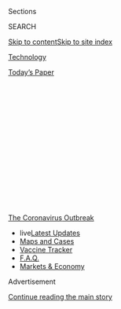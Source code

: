 <div id="app">

<div>

<div>

<div>

<div class="NYTAppHideMasthead css-1q2w90k e1suatyy0">

<div class="section css-ui9rw0 e1suatyy2">

<div class="css-eph4ug er09x8g0">

<div class="css-6n7j50">

</div>

<span class="css-1dv1kvn">Sections</span>

<div class="css-10488qs">

<span class="css-1dv1kvn">SEARCH</span>

</div>

[Skip to content](#site-content)[Skip to site index](#site-index)

</div>

<div id="masthead-section-label" class="css-1wr3we4 eaxe0e00">

[Technology](https://www.nytimes.com/section/technology)

</div>

<div class="css-10698na e1huz5gh0">

</div>

</div>

<div id="masthead-bar-one" class="section hasLinks css-15hmgas e1csuq9d3">

<div class="css-uqyvli e1csuq9d0">

</div>

<div class="css-1uqjmks e1csuq9d1">

</div>

<div class="css-9e9ivx">

[](https://myaccount.nytimes.com/auth/login?response_type=cookie&client_id=vi)

</div>

<div class="css-1bvtpon e1csuq9d2">

[Today’s Paper](https://www.nytimes.com/section/todayspaper)

</div>

</div>

</div>

</div>

<div data-aria-hidden="false">

<div id="site-content" role="main">

<div>

<div class="css-1aor85t" style="opacity:0.000000001;z-index:-1;visibility:hidden">

<div class="css-1hqnpie">

<div class="css-epjblv">

<span class="css-17xtcya">[Technology](/section/technology)</span><span class="css-x15j1o">|</span><span class="css-fwqvlz">Medical
Expert Who Corrects Trump Is Now a Target of the Far Right</span>

</div>

<div class="css-k008qs">

<div class="css-1iwv8en">

<span class="css-18z7m18"></span>

<div>

</div>

</div>

<span class="css-1n6z4y">https://nyti.ms/2QVlXSi</span>

<div class="css-1705lsu">

<div class="css-4xjgmj">

<div class="css-4skfbu" role="toolbar" data-aria-label="Social Media Share buttons, Save button, and Comments Panel with current comment count" data-testid="share-tools">

  - 
  - 
  - 
  - 
    
    <div class="css-6n7j50">
    
    </div>

  - 
  - 

</div>

</div>

</div>

</div>

</div>

</div>

<div id="NYT_TOP_BANNER_REGION" class="css-13pd83m">

<div>

<div id="styln-prism-menu-1592847958612" class="section interactive-content interactive-size-medium css-1edisqu">

<div class="css-17ih8de interactive-body">

<div id="scroll-container" class="css-1gj85ro">

[<span class="styln-title-wrap"><span class="css-1pje3qr">The
Coronavirus</span><span class="css-1pje3qr">
Outbreak</span></span>](https://www.nytimes.com/news-event/coronavirus?action=click&pgtype=Article&state=default&region=TOP_BANNER&context=storylines_menu)

  - <span class="css-kqxiym" data-emphasize="true">live</span>[Latest
    Updates](https://www.nytimes.com/2020/08/08/world/coronavirus-updates.html?action=click&pgtype=Article&state=default&region=TOP_BANNER&context=storylines_menu)
  - [Maps and
    Cases](https://www.nytimes.com/interactive/2020/us/coronavirus-us-cases.html?action=click&pgtype=Article&state=default&region=TOP_BANNER&context=storylines_menu)
  - [Vaccine
    Tracker](https://www.nytimes.com/interactive/2020/science/coronavirus-vaccine-tracker.html?action=click&pgtype=Article&state=default&region=TOP_BANNER&context=storylines_menu)
  - [F.A.Q.](https://www.nytimes.com/interactive/2020/world/coronavirus-tips-advice.html?action=click&pgtype=Article&state=default&region=TOP_BANNER&context=storylines_menu)
  - [Markets &
    Economy](https://www.nytimes.com/live/2020/08/07/business/stock-market-today-coronavirus?action=click&pgtype=Article&state=default&region=TOP_BANNER&context=storylines_menu)

</div>

</div>

</div>

</div>

</div>

<div id="top-wrapper" class="css-1sy8kpn">

<div id="top-slug" class="css-l9onyx">

Advertisement

</div>

[Continue reading the main story](#after-top)

<div class="ad top-wrapper" style="text-align:center;height:100%;display:block;min-height:250px">

<div id="top" class="place-ad" data-position="top" data-size-key="top">

</div>

</div>

<div id="after-top">

</div>

</div>

<div>

<div id="sponsor-wrapper" class="css-1hyfx7x">

<div id="sponsor-slug" class="css-19vbshk">

Supported by

</div>

[Continue reading the main story](#after-sponsor)

<div id="sponsor" class="ad sponsor-wrapper" style="text-align:center;height:100%;display:block">

</div>

<div id="after-sponsor">

</div>

</div>

<div class="css-186x18t">

</div>

<div class="css-1vkm6nb ehdk2mb0">

# Medical Expert Who Corrects Trump Is Now a Target of the Far Right

</div>

Dr. Anthony Fauci, the administration’s most outspoken advocate of
emergency virus measures, faces a torrent of false claims that he is
mobilizing to undermine the president.

<div class="css-79elbk" data-testid="photoviewer-wrapper">

<div class="css-z3e15g" data-testid="photoviewer-wrapper-hidden">

</div>

<div class="css-1a48zt4 ehw59r15" data-testid="photoviewer-children">

![<span class="css-16f3y1r e13ogyst0" data-aria-hidden="true">Dr.
Anthony S. Fauci after President Trump referred to the “Deep State
Department” at a briefing on March
20.</span><span class="css-cnj6d5 e1z0qqy90" itemprop="copyrightHolder"><span class="css-1ly73wi e1tej78p0">Credit...</span><span><span>Erin
Schaff/The New York
Times</span></span></span>](https://static01.nyt.com/images/2020/03/29/business/29VIRUS-FAUCIDISINFO1/merlin_170843694_18177b2a-d94c-4dcc-973b-11407cd6212d-articleLarge.jpg?quality=75&auto=webp&disable=upscale)

</div>

</div>

<div class="css-18e8msd">

<div class="css-vp77d3 epjyd6m0">

<div class="css-1baulvz">

By [<span class="css-1baulvz" itemprop="name">Davey
Alba</span>](https://www.nytimes.com/by/davey-alba) and
[<span class="css-1baulvz last-byline" itemprop="name">Sheera
Frenkel</span>](https://www.nytimes.com/by/sheera-frenkel)

</div>

</div>

  - 
    
    <div class="css-ld3wwf e16638kd2">
    
    March 28, 2020
    
    </div>

  - 
    
    <div class="css-4xjgmj">
    
    <div class="css-d8bdto" role="toolbar" data-aria-label="Social Media Share buttons, Save button, and Comments Panel with current comment count" data-testid="share-tools">
    
      - 
      - 
      - 
      - 
        
        <div class="css-6n7j50">
        
        </div>
    
      - 
      - 
    
    </div>
    
    </div>

</div>

</div>

<div class="section meteredContent css-1r7ky0e" name="articleBody" itemprop="articleBody">

<div class="css-1fanzo5 StoryBodyCompanionColumn">

<div class="css-53u6y8">

At a White House briefing on [the
coronavirus](https://www.nytimes.com/news-event/coronavirus?action=click&pgtype=Article&state=default&module=styln-coronavirus&variant=show&region=TOP_BANNER&context=storyline_menu)
on March 20, President Trump called the State Department the “Deep State
Department.” Behind him, Dr. Anthony S. Fauci, the director of the
National Institute of Allergy and Infectious Diseases, dropped his head
and rubbed his forehead.

Some thought Dr. Fauci was slighting the president, leading to a
vitriolic online reaction. On Twitter and Facebook, a post that falsely
claimed he was part of a secret cabal who opposed Mr. Trump was soon
shared thousands of times, reaching roughly 1.5 million people.

A week later, Dr. Fauci — the administration’s most outspoken advocate
of emergency measures to fight the coronavirus outbreak — has become the
target of an online conspiracy theory that he is mobilizing to undermine
the president.

That fanciful claim has spread across social media, fanned by a
right-wing chorus of Mr. Trump’s supporters, even as Dr. Fauci has won a
public following for his willingness to contradict the president and
[correct falsehoods and overly
rosy](https://www.nytimes.com/2020/03/23/us/politics/coronavirus-trump-fauci.html)
pronouncements about [containing the
virus](https://www.nytimes.com/interactive/2020/world/coronavirus-maps.html).

</div>

</div>

<div class="css-1fanzo5 StoryBodyCompanionColumn">

<div class="css-53u6y8">

An analysis by The New York Times found over 70 accounts on Twitter that
have promoted the hashtag \#FauciFraud, with some tweeting as frequently
as 795 times a day. The anti-Fauci sentiment is being reinforced by
posts from Tom Fitton, the president of Judicial Watch, a conservative
group; Bill Mitchell, host of the far-right online talk show “YourVoice
America”; and other outspoken Trump supporters such as Shiva Ayyadurai,
who has falsely claimed to be the inventor of email.

Many of the anti-Fauci posts, some of which pointed to a seven-year-old
email that Dr. Fauci had sent praising Hillary Clinton when she was
secretary of State, have been retweeted thousands of times. On YouTube,
conspiracy-theory videos about Dr. Fauci have racked up hundreds of
thousands of views in the past week. In private Facebook groups, posts
disparaging him have also been shared hundreds of times and liked by
thousands of people, according to the Times analysis.

One anti-Fauci tweet on Tuesday said, “Sorry liberals but we don’t trust
Dr. Anthony Fauci.”

The torrent of falsehoods aimed at discrediting Dr. Fauci is another
example of the hyperpartisan information flow that has driven a wedge
into the way Americans think. For the past few years, far-right
supporters of President Trump have regularly vilified those whom they
see as opposing him. Even so, the campaign against Dr. Fauci stands out
because he is one of the world’s leading infectious disease experts and
a member of Mr. Trump’s virus task force, and it is unfolding as the
government battles a pathogen that is rapidly spreading in the United
States.

It is the latest twist in the ebb and flow of right-wing punditry that
for weeks echoed Mr. Trump in minimizing the threat posed by the
coronavirus and arguably undercut efforts to alert the public of its
dangers. When the president took a more assertive posture against the
outbreak, conservative outlets shifted, too — but now accuse Democrats
and journalists of trying to use the pandemic to damage Mr. Trump
politically.

</div>

</div>

<div class="css-79elbk" data-testid="photoviewer-wrapper">

<div class="css-z3e15g" data-testid="photoviewer-wrapper-hidden">

</div>

<div class="css-1a48zt4 ehw59r15" data-testid="photoviewer-children">

![<span class="css-16f3y1r e13ogyst0" data-aria-hidden="true">Dr. Fauci,
director of the National Institute of Allergy and Infectious Diseases,
has advised every president since Ronald Reagan and encouraged action
against the AIDS epidemic in the
1980s.</span><span class="css-cnj6d5 e1z0qqy90" itemprop="copyrightHolder"><span class="css-1ly73wi e1tej78p0">Credit...</span><span>Diana
Walker/The Life Images Collection, via Getty
Images</span></span>](https://static01.nyt.com/images/2020/03/29/business/29VIRUS-FAUCIDISINFO2/00VIRUS-FAUCIDISINFO2-articleLarge.jpg?quality=75&auto=webp&disable=upscale)

</div>

</div>

<div class="css-1fanzo5 StoryBodyCompanionColumn">

<div class="css-53u6y8">

“There seems to be a concerted effort on the part of Trump supporters to
spread misinformation about the virus aggressively,” said Carl
Bergstrom, a professor of biology at the University of Washington who
has studied misinformation.

</div>

</div>

<div class="css-1fanzo5 StoryBodyCompanionColumn">

<div class="css-53u6y8">

Adding that Dr. Fauci is bearing the brunt of the attacks, Mr. Bergstrom
said: “There is this sense that experts are untrustworthy, and have
agendas that aren’t aligned with the people. It’s very concerning
because the experts in this are being discounted out of hand.”

<div id="NYT_MAIN_CONTENT_1_REGION" class="css-9tf9ac">

<div>

<div id="styln-covid-updates-markets" class="section interactive-content interactive-size-medium css-1ftcdic">

<div class="css-17ih8de interactive-body">

<div id="styln-briefing-block">

<div class="briefing-block-header-section">

# [Latest Updates: The Coronavirus Outbreak and the Economy](https://www.nytimes.com/live/2020/08/07/business/stock-market-today-coronavirus?action=click&pgtype=Article&state=default&region=MAIN_CONTENT_1&context=storylines_live_updates)

</div>

<div class="briefing-block-lb-items">

<div class="briefing-block-update-time">

[25h
ago](https://www.nytimes.com/live/2020/08/07/business/stock-market-today-coronavirus?action=click&pgtype=Article&state=default&region=MAIN_CONTENT_1&context=storylines_live_updates#wealthy-families-are-throwing-a-lifeline-to-distressed-businesses)

</div>

<div>

[Wealthy families are throwing a lifeline to distressed
businesses.](https://www.nytimes.com/live/2020/08/07/business/stock-market-today-coronavirus?action=click&pgtype=Article&state=default&region=MAIN_CONTENT_1&context=storylines_live_updates#wealthy-families-are-throwing-a-lifeline-to-distressed-businesses)

</div>

<div class="briefing-block-update-time">

[26h
ago](https://www.nytimes.com/live/2020/08/07/business/stock-market-today-coronavirus?action=click&pgtype=Article&state=default&region=MAIN_CONTENT_1&context=storylines_live_updates#the-publisher-of-the-onion-jezebel-and-other-websites-lays-off-15-employees)

</div>

<div>

[The publisher of The Onion, Jezebel and other websites lays off 15
employees.](https://www.nytimes.com/live/2020/08/07/business/stock-market-today-coronavirus?action=click&pgtype=Article&state=default&region=MAIN_CONTENT_1&context=storylines_live_updates#the-publisher-of-the-onion-jezebel-and-other-websites-lays-off-15-employees)

</div>

<div class="briefing-block-update-time">

[30h
ago](https://www.nytimes.com/live/2020/08/07/business/stock-market-today-coronavirus?action=click&pgtype=Article&state=default&region=MAIN_CONTENT_1&context=storylines_live_updates#canada-outlines-its-response-to-the-new-us-aluminum-tariff)

</div>

<div>

[Canada outlines its response to the new U.S. aluminum
tariff.](https://www.nytimes.com/live/2020/08/07/business/stock-market-today-coronavirus?action=click&pgtype=Article&state=default&region=MAIN_CONTENT_1&context=storylines_live_updates#canada-outlines-its-response-to-the-new-us-aluminum-tariff)

</div>

</div>

<div class="briefing-block-footer">

<div class="briefing-block-footer-meta">

[See more
updates](https://www.nytimes.com/live/2020/08/07/business/stock-market-today-coronavirus?action=click&pgtype=Article&state=default&region=MAIN_CONTENT_1&context=storylines_live_updates)

</div>

<div class="briefing-block-briefinglinks">

<span>More live coverage:</span>
[Global](https://www.nytimes.com/2020/08/07/world/covid-19-news.html?action=click&pgtype=Article&state=default&region=MAIN_CONTENT_1&context=storylines_live_updates)

</div>

</div>

</div>

</div>

</div>

</div>

</div>

The Trump administration has previously shown a distaste for relying on
scientific expertise, such as when dealing with climate change. But
misinformation campaigns during a pandemic carry a unique danger because
they may sow distrust in public health officials when accurate
information and advice are crucial, said Whitney Phillips, an assistant
professor at Syracuse University who teaches digital ethics.

“What this case will show is that conspiracy theories can kill,” she
said.

The National Institute of Allergy and Infectious Diseases did not
respond to a request for comment on the misinformation being directed at
Dr. Fauci, who has said he plans to keep working to contain the
coronavirus.

“When you’re dealing with the White House, sometimes you have to say
things one, two, three, four times, and then it happens,” Dr. Fauci said
[in an
interview](https://www.sciencemag.org/news/2020/03/i-m-going-keep-pushing-anthony-fauci-tries-make-white-house-listen-facts-pandemic)
with Science magazine this past week. “So, I’m going to keep pushing.”

The online campaign is an abrupt shift for Dr. Fauci, an immunologist
who has led the institute since 1984. He has long been [seen as
credible](https://www.nytimes.com/2020/03/08/health/fauci-coronavirus.html)
by a large section of the public and journalists, advising every
president since Ronald Reagan and encouraging action against the AIDS
epidemic in the 1980s.

In recent weeks, much of the online discussion of Dr. Fauci was benign
or positive. Zignal Labs, a media analysis company, studied 1.7 million
mentions of Dr. Fauci across the web and TV broadcasts from Feb. 27 to
Friday and found that through mid-March, he was mainly praised and his
comments were straightforwardly reported. Right-wing figures quoted Dr.
Fauci approvingly or lauded him for his comments on shutting down travel
to and from China, Zignal Labs said.

</div>

</div>

<div class="css-1fanzo5 StoryBodyCompanionColumn">

<div class="css-53u6y8">

In the White House briefings on the coronavirus, he often spoke plainly
of the severity of the situation, becoming something of a folk hero to
some on the left. Then Dr. Fauci, who had been a steady presence at Mr.
Trump’s side during the briefings, did not appear at the one on March
18.

A hashtag asking “Where is Dr. Fauci?” began trending on Twitter.
Several Facebook fan groups dedicated to praising his medical record
called for his return. The first accounts tweeting \#FauciFraud also
appeared, though their volume of posts was small, according to the Times
analysis.

Two days later, Dr. Fauci put his head in his hand at the White House
briefing after Mr. Trump’s remark on the “Deep State Department.” His
gesture — some called it a face palm — caught the attention of Mr.
Trump’s supporters online, who saw it as an insult to the president.

Anti-Fauci posts spiked, according to Zignal Labs. Much of the increase
was prompted by a March 21 article in The American Thinker, a
conservative blog, which published the seven-year-old email that Dr.
Fauci had written to an aide of Mrs. Clinton.

In the email, Dr. Fauci praised Mrs. Clinton for her stamina during the
2013 Benghazi hearings. The American Thinker falsely claimed that the
email was evidence that he was part of a secret group who opposed Mr.
Trump.

</div>

</div>

<div class="css-79elbk" data-testid="photoviewer-wrapper">

<div class="css-z3e15g" data-testid="photoviewer-wrapper-hidden">

</div>

<div class="css-1a48zt4 ehw59r15" data-testid="photoviewer-children">

<div class="css-1xdhyk6 erfvjey0">

<span class="css-1ly73wi e1tej78p0">Image</span>

<div class="css-zjzyr8">

<div data-testid="lazyimage-container" style="height:257.77777777777777px">

</div>

</div>

</div>

<span class="css-16f3y1r e13ogyst0" data-aria-hidden="true">The online
campaign against Dr. Fauci has grown even as he remains a crucial member
of Mr. Trump’s coronavirus task
force.</span><span class="css-cnj6d5 e1z0qqy90" itemprop="copyrightHolder"><span class="css-1ly73wi e1tej78p0">Credit...</span><span>Erin
Schaff/The New York Times</span></span>

</div>

</div>

<div class="css-1fanzo5 StoryBodyCompanionColumn">

<div class="css-53u6y8">

That same day, Mr. Fitton of Judicial Watch posted a tweet linking to a
different blog post that showed Dr. Fauci’s email on Mrs. Clinton. In
the tweet, Mr. Fitton included a video of himself crossing his arms and
saying, “Isn’t that interesting.” It was retweeted more than 1,500
times.

</div>

</div>

<div class="css-1fanzo5 StoryBodyCompanionColumn">

<div class="css-53u6y8">

In an interview, Mr. Fitton said, “Dr. Fauci is doing a great job.” He
added that Dr. Fauci “wrote very political statements to Hillary Clinton
that were odd for an appointee of his nature to send.”

The conspiracy theory was soon shared thousands of times across Facebook
and Twitter. It was also taken up by messaging groups on WhatsApp and
Facebook [run by
QAnon](https://www.nytimes.com/2020/02/09/us/politics/qanon-trump-conspiracy-theory.html),
the anonymous group that claims to be privy to government secrets. On
YouTube, far-right personalities began spouting that Dr. Fauci was a
fraud.

By Tuesday, the online and television mentions of Dr. Fauci had declined
but had become consistently negative, Zignal Labs said.

One anti-Fauci tweet last Sunday read: “Dr. Fauci is in love w/ crooked
@HillaryClinton. More reasons not to trust him.”

Facebook said it proactively removed misinformation related to the
coronavirus. YouTube said that it did not recommend the
conspiracy-theory videos on Dr. Fauci to viewers and that it promotes
credible virus information. Twitter said it remained “focused on taking
down content that can lead to harm.”

Ms. Phillips, the Syracuse assistant professor, said the campaign was
part of a long-term conspiracy theory propagated by Mr. Trump’s
followers.

“Fauci has just been particularly prominent,” she said. “But any public
health official who gets cast in a conspiratorial narrative is going to
be subject to those same kinds of suspicions, the same kinds of doubt.”

</div>

</div>

<div class="css-1fanzo5 StoryBodyCompanionColumn">

<div class="css-53u6y8">

That has not stopped Dr. Fauci from appearing on the internet. On
Thursday, he joined a 30-minute Instagram Live discussion about the
coronavirus [hosted by the National Basketball Association star Stephen
Curry](https://www.nytimes.com/2020/03/26/sports/basketball/coronavirus-stephen-curry-instagram.html).

In the session, Dr. Fauci, with a miniature basketball hoop behind him,
conveyed the same message that he had said for weeks about the outbreak.

“This is serious business,” he said. “We are not overreacting.”

Ben Decker contributed reporting.

</div>

</div>

<div>

</div>

</div>

<div>

</div>

<div>

</div>

<div>

</div>

<div>

<div id="bottom-wrapper" class="css-1ede5it">

<div id="bottom-slug" class="css-l9onyx">

Advertisement

</div>

[Continue reading the main story](#after-bottom)

<div id="bottom" class="ad bottom-wrapper" style="text-align:center;height:100%;display:block;min-height:90px">

</div>

<div id="after-bottom">

</div>

</div>

</div>

</div>

</div>

## Site Index

<div>

</div>

## Site Information Navigation

  - [© <span>2020</span> <span>The New York Times
    Company</span>](https://help.nytimes.com/hc/en-us/articles/115014792127-Copyright-notice)

<!-- end list -->

  - [NYTCo](https://www.nytco.com/)
  - [Contact
    Us](https://help.nytimes.com/hc/en-us/articles/115015385887-Contact-Us)
  - [Work with us](https://www.nytco.com/careers/)
  - [Advertise](https://nytmediakit.com/)
  - [T Brand Studio](http://www.tbrandstudio.com/)
  - [Your Ad
    Choices](https://www.nytimes.com/privacy/cookie-policy#how-do-i-manage-trackers)
  - [Privacy](https://www.nytimes.com/privacy)
  - [Terms of
    Service](https://help.nytimes.com/hc/en-us/articles/115014893428-Terms-of-service)
  - [Terms of
    Sale](https://help.nytimes.com/hc/en-us/articles/115014893968-Terms-of-sale)
  - [Site Map](https://spiderbites.nytimes.com)
  - [Help](https://help.nytimes.com/hc/en-us)
  - [Subscriptions](https://www.nytimes.com/subscription?campaignId=37WXW)

</div>

</div>

</div>

</div>
